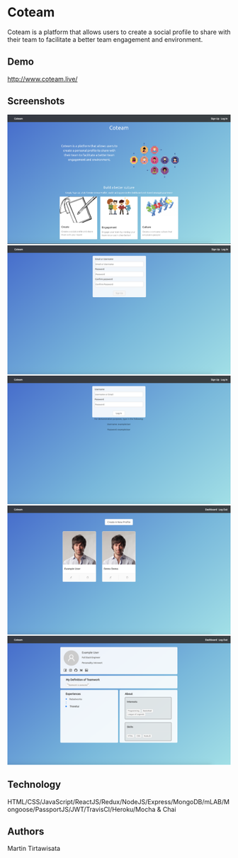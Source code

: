 # Coteam
Coteam is a platform that allows users to create a social profile to share with their team to facilitate a better team engagement and environment. 

## Demo
http://www.coteam.live/
 
## Screenshots
![](png/LandingPage.png)
![](png/Register.png)
![](png/Login.png)
![](png/Dashboard.png)
![](png/CardProfile.png)

 
## Technology
HTML/CSS/JavaScript/ReactJS/Redux/NodeJS/Express/MongoDB/mLAB/Mongoose/PassportJS/JWT/TravisCI/Heroku/Mocha & Chai

## Authors
Martin Tirtawisata
 
